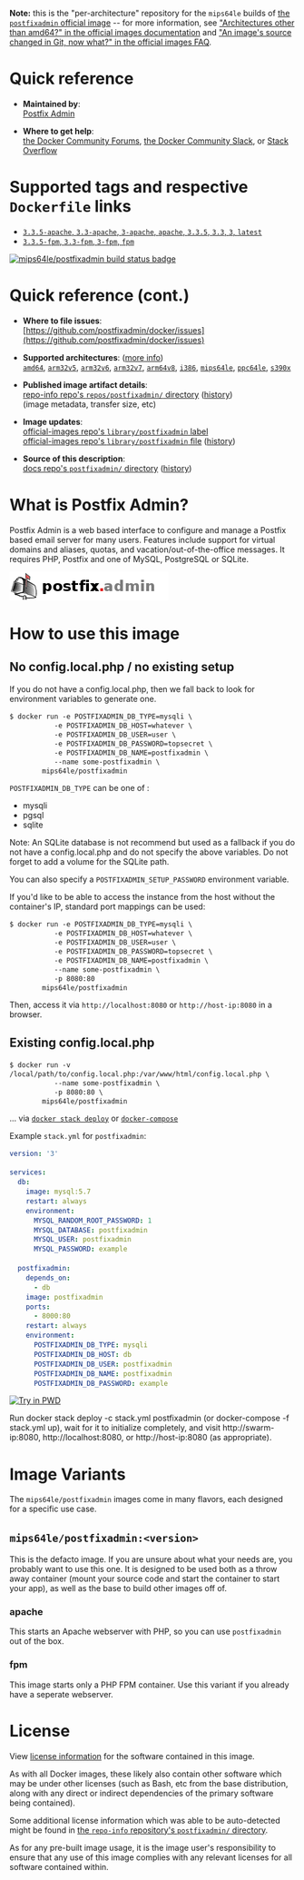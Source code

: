 <!--

********************************************************************************

WARNING:

    DO NOT EDIT "postfixadmin/README.md"

    IT IS AUTO-GENERATED

    (from the other files in "postfixadmin/" combined with a set of templates)

********************************************************************************

-->

**Note:** this is the "per-architecture" repository for the `mips64le` builds of [the `postfixadmin` official image](https://hub.docker.com/_/postfixadmin) -- for more information, see ["Architectures other than amd64?" in the official images documentation](https://github.com/docker-library/official-images#architectures-other-than-amd64) and ["An image's source changed in Git, now what?" in the official images FAQ](https://github.com/docker-library/faq#an-images-source-changed-in-git-now-what).

# Quick reference

-	**Maintained by**:  
	[Postfix Admin](https://github.com/postfixadmin/docker)

-	**Where to get help**:  
	[the Docker Community Forums](https://forums.docker.com/), [the Docker Community Slack](https://dockr.ly/slack), or [Stack Overflow](https://stackoverflow.com/search?tab=newest&q=docker)

# Supported tags and respective `Dockerfile` links

-	[`3.3.5-apache`, `3.3-apache`, `3-apache`, `apache`, `3.3.5`, `3.3`, `3`, `latest`](https://github.com/postfixadmin/docker/blob/8c28d073b877e5f88e72fdfee5432cecefec45d3/apache/Dockerfile)
-	[`3.3.5-fpm`, `3.3-fpm`, `3-fpm`, `fpm`](https://github.com/postfixadmin/docker/blob/8c28d073b877e5f88e72fdfee5432cecefec45d3/fpm/Dockerfile)

[![mips64le/postfixadmin build status badge](https://img.shields.io/jenkins/s/https/doi-janky.infosiftr.net/job/multiarch/job/mips64le/job/postfixadmin.svg?label=mips64le/postfixadmin%20%20build%20job)](https://doi-janky.infosiftr.net/job/multiarch/job/mips64le/job/postfixadmin/)

# Quick reference (cont.)

-	**Where to file issues**:  
	[https://github.com/postfixadmin/docker/issues](https://github.com/postfixadmin/docker/issues)

-	**Supported architectures**: ([more info](https://github.com/docker-library/official-images#architectures-other-than-amd64))  
	[`amd64`](https://hub.docker.com/r/amd64/postfixadmin/), [`arm32v5`](https://hub.docker.com/r/arm32v5/postfixadmin/), [`arm32v6`](https://hub.docker.com/r/arm32v6/postfixadmin/), [`arm32v7`](https://hub.docker.com/r/arm32v7/postfixadmin/), [`arm64v8`](https://hub.docker.com/r/arm64v8/postfixadmin/), [`i386`](https://hub.docker.com/r/i386/postfixadmin/), [`mips64le`](https://hub.docker.com/r/mips64le/postfixadmin/), [`ppc64le`](https://hub.docker.com/r/ppc64le/postfixadmin/), [`s390x`](https://hub.docker.com/r/s390x/postfixadmin/)

-	**Published image artifact details**:  
	[repo-info repo's `repos/postfixadmin/` directory](https://github.com/docker-library/repo-info/blob/master/repos/postfixadmin) ([history](https://github.com/docker-library/repo-info/commits/master/repos/postfixadmin))  
	(image metadata, transfer size, etc)

-	**Image updates**:  
	[official-images repo's `library/postfixadmin` label](https://github.com/docker-library/official-images/issues?q=label%3Alibrary%2Fpostfixadmin)  
	[official-images repo's `library/postfixadmin` file](https://github.com/docker-library/official-images/blob/master/library/postfixadmin) ([history](https://github.com/docker-library/official-images/commits/master/library/postfixadmin))

-	**Source of this description**:  
	[docs repo's `postfixadmin/` directory](https://github.com/docker-library/docs/tree/master/postfixadmin) ([history](https://github.com/docker-library/docs/commits/master/postfixadmin))

# What is Postfix Admin?

Postfix Admin is a web based interface to configure and manage a Postfix based email server for many users. Features include support for virtual domains and aliases, quotas, and vacation/out-of-the-office messages. It requires PHP, Postfix and one of MySQL, PostgreSQL or SQLite.

![logo](https://raw.githubusercontent.com/docker-library/docs/be39946abe91fb116d24d8b797c9adacfd15a851/postfixadmin/logo.png)

# How to use this image

## No config.local.php / no existing setup

If you do not have a config.local.php, then we fall back to look for environment variables to generate one.

```console
$ docker run -e POSTFIXADMIN_DB_TYPE=mysqli \
           -e POSTFIXADMIN_DB_HOST=whatever \
           -e POSTFIXADMIN_DB_USER=user \
           -e POSTFIXADMIN_DB_PASSWORD=topsecret \
           -e POSTFIXADMIN_DB_NAME=postfixadmin \
           --name some-postfixadmin \
        mips64le/postfixadmin
```

`POSTFIXADMIN_DB_TYPE` can be one of :

-	mysqli
-	pgsql
-	sqlite

Note: An SQLite database is not recommend but used as a fallback if you do not have a config.local.php and do not specify the above variables. Do not forget to add a volume for the SQLite path.

You can also specify a `POSTFIXADMIN_SETUP_PASSWORD` environment variable.

If you'd like to be able to access the instance from the host without the container's IP, standard port mappings can be used:

```console
$ docker run -e POSTFIXADMIN_DB_TYPE=mysqli \
           -e POSTFIXADMIN_DB_HOST=whatever \
           -e POSTFIXADMIN_DB_USER=user \
           -e POSTFIXADMIN_DB_PASSWORD=topsecret \
           -e POSTFIXADMIN_DB_NAME=postfixadmin \
           --name some-postfixadmin \
           -p 8080:80
        mips64le/postfixadmin
```

Then, access it via `http://localhost:8080` or `http://host-ip:8080` in a browser.

## Existing config.local.php

```console
$ docker run -v /local/path/to/config.local.php:/var/www/html/config.local.php \
           --name some-postfixadmin \
           -p 8080:80 \
        mips64le/postfixadmin
```

... via [`docker stack deploy`](https://docs.docker.com/engine/reference/commandline/stack_deploy/) or [`docker-compose`](https://github.com/docker/compose)

Example `stack.yml` for `postfixadmin`:

```yaml
version: '3'

services:
  db:
    image: mysql:5.7
    restart: always
    environment:
      MYSQL_RANDOM_ROOT_PASSWORD: 1
      MYSQL_DATABASE: postfixadmin
      MYSQL_USER: postfixadmin
      MYSQL_PASSWORD: example

  postfixadmin:
    depends_on:
      - db
    image: postfixadmin
    ports:
      - 8000:80
    restart: always
    environment:
      POSTFIXADMIN_DB_TYPE: mysqli
      POSTFIXADMIN_DB_HOST: db
      POSTFIXADMIN_DB_USER: postfixadmin
      POSTFIXADMIN_DB_NAME: postfixadmin
      POSTFIXADMIN_DB_PASSWORD: example
```

[![Try in PWD](https://github.com/play-with-docker/stacks/raw/cff22438cb4195ace27f9b15784bbb497047afa7/assets/images/button.png)](http://play-with-docker.com?stack=https://raw.githubusercontent.com/docker-library/docs/c011eff7d5385665f43db2e0330716da4ab68e75/postfixadmin/stack.yml)

Run docker stack deploy -c stack.yml postfixadmin (or docker-compose -f stack.yml up), wait for it to initialize completely, and visit http://swarm-ip:8080, http://localhost:8080, or http://host-ip:8080 (as appropriate).

# Image Variants

The `mips64le/postfixadmin` images come in many flavors, each designed for a specific use case.

## `mips64le/postfixadmin:<version>`

This is the defacto image. If you are unsure about what your needs are, you probably want to use this one. It is designed to be used both as a throw away container (mount your source code and start the container to start your app), as well as the base to build other images off of.

### apache

This starts an Apache webserver with PHP, so you can use `postfixadmin` out of the box.

### fpm

This image starts only a PHP FPM container. Use this variant if you already have a seperate webserver.

# License

View [license information](https://github.com/postfixadmin/postfixadmin/blob/master/LICENSE.TXT) for the software contained in this image.

As with all Docker images, these likely also contain other software which may be under other licenses (such as Bash, etc from the base distribution, along with any direct or indirect dependencies of the primary software being contained).

Some additional license information which was able to be auto-detected might be found in [the `repo-info` repository's `postfixadmin/` directory](https://github.com/docker-library/repo-info/tree/master/repos/postfixadmin).

As for any pre-built image usage, it is the image user's responsibility to ensure that any use of this image complies with any relevant licenses for all software contained within.

